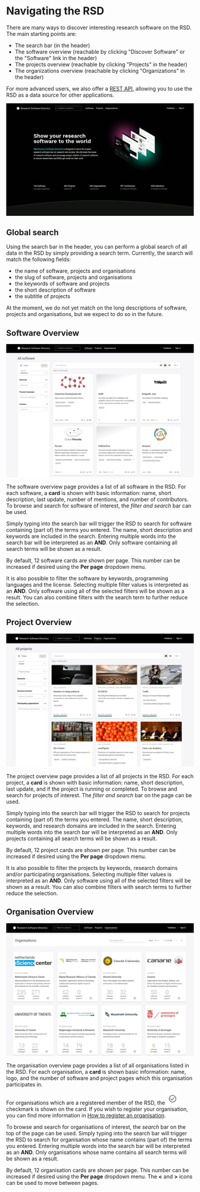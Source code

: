# Navigating the RSD

There are many ways to discover interesting research software on the RSD. The main starting points are:

* The search bar (in the header)
* The software overview (reachable by clicking "Discover Software" or the "Software" link in the header)
* The projects overview (reachable by clicking "Projects" in the header)
* The organizations overview (reachable by clicking "Organizations" in the header)

For more advanced users, we also offer a [REST API](/API/rest-api/), allowing you to use the RSD as a data source for other applications.

![image](img/landing-page.webp)

## Global search

Using the search bar in the header, you can perform a global search of all data in the RSD by simply providing a search term.
Currently, the search will match the following fields:

* the name of software, projects and organisations
* the slug of software, projects and organisations
* the keywords of software and projects
* the short description of software
* the subtitle of projects

At the moment, we do not yet match on the long descriptions of software, projects and organisations, but we expect to do so in the future.

## Software Overview

![image](img/software-overview.webp)

The software overview page provides a list of all software in the RSD. For each software, a __card__ is shown with basic information: name, short description, last update,
number of mentions, and number of contributors. To browse and search for software of interest, the _filter and search_ bar can be used.

Simply typing into the search bar will trigger the RSD to search for software containing (part of) the terms you entered. The name, short description and
keywords are included in the search. Entering multiple words into the search bar will be interpreted as an __AND__. Only software containing all search terms will be shown as a result.

By default, 12 software cards are shown per page. This number can be increased if desired using the __Per page__ dropdown menu.

It is also possible to filter the software by keywords, programming languages and the license. Selecting multiple filter values is interpreted as an __AND__. Only software using all of the selected filters will be shown as a result. You can also combine filters with the search term to further reduce the selection.

## Project Overview

![image](img/project-overview.webp)

The project overview page provides a list of all projects in the RSD. For each project, a __card__ is shown with basic information: name, short description, last update, and if the project is running or completed. To browse and search for projects of interest. The _filter and search_ bar on the page can be used.

Simply typing into the search bar will trigger the RSD to search for projects containing (part of) the terms you entered. The name, short description, keywords, and research domains are included in the search. Entering multiple words into the search bar will be interpreted as an __AND__. Only projects containing all search terms will be shown as a result.

By default, 12 project cards are shown per page. This number can be increased if desired using the __Per page__ dropdown menu.

It is also possible to filter the projects by keywords, research domains and/or participating organisations. Selecting multiple filter values is interpreted as an __AND__. Only software using all of the selected filters will be shown as a result. You can also combine filters with search terms to further reduce the selection.

## Organisation Overview

![image](img/organisation-overview.webp)

The organisation overview page provides a list of all organisations listed in the RSD. For each organisation, a __card__ is shown basic information: name, logo, and the number of
software and project pages which this organisation participates in.

For organisations which are a registered member of the RSD, the ![image](img/registered-organisation.webp) checkmark is shown on the card. If you wish to register your organisation, you
can find more information in [How to register an organisation](/users/register-organisation).

To browse and search for organisations of interest, the _search_ bar on the top of the page can be used. Simply typing into the search bar will trigger the RSD to search for organisation whose name contains (part of) the terms you entered. Entering multiple words into the search bar will be interpreted as an __AND__. Only organisations whose name contains all search terms will be shown as a result.

By default, 12 organisation cards are shown per page. This number can be increased if desired using the __Per page__ dropdown menu. The __\<__ and __\>__ icons can be used to move
between pages.

